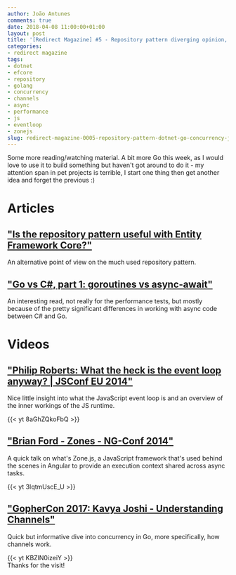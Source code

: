 ```yaml
---
author: João Antunes
comments: true
date: 2018-04-08 11:00:00+01:00
layout: post
title: '[Redirect Magazine] #5 - Repository pattern diverging opinion, .NET and Go concurrency, JS Event Loop and Zones'
categories:
- redirect magazine
tags:
- dotnet
- efcore
- repository
- golang
- concurrency
- channels
- async
- performance
- js
- eventloop
- zonejs
slug: redirect-magazine-0005-repository-pattern-dotnet-go-concurrency-js-eventloop-zones
---
```


Some more reading/watching material. A bit more Go this week, as I would love to use it to build something but haven't got around to do it - my attention span in pet projects is terrible, I start one thing then get another idea and forget the previous :)

# Articles
## ["Is the repository pattern useful with Entity Framework Core?"](https://www.thereformedprogrammer.net/is-the-repository-pattern-useful-with-entity-framework-core/)
An alternative point of view on the much used repository pattern.
<br/>
## ["Go vs C#, part 1: goroutines vs async-await"](https://medium.com/@alexyakunin/go-vs-c-part-1-goroutines-vs-async-await-ac909c651c11)
An interesting read, not really for the performance tests, but mostly because of the pretty significant differences in working with async code between C# and Go.
<br/>
# Videos
## ["Philip Roberts: What the heck is the event loop anyway? | JSConf EU 2014"](https://youtu.be/8aGhZQkoFbQ)
Nice little insight into what the JavaScript event loop is and an overview of the inner workings of the JS runtime.

{{< yt 8aGhZQkoFbQ >}}
<br/>
## ["Brian Ford - Zones - NG-Conf 2014"](https://youtu.be/3IqtmUscE_U)
A quick talk on what's Zone.js, a JavaScript framework that's used behind the scenes in Angular to provide an execution context shared across async tasks.

{{< yt 3IqtmUscE_U >}}
<br/>
## ["GopherCon 2017: Kavya Joshi - Understanding Channels"](https://youtu.be/KBZlN0izeiY)
Quick but informative dive into concurrency in Go, more specifically, how channels work.

{{< yt KBZlN0izeiY >}}
<br/>
Thanks for the visit!
